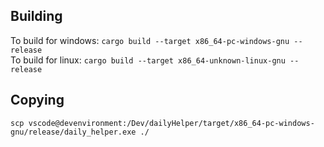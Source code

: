 ## Building
To build for windows: `cargo build --target x86_64-pc-windows-gnu --release`<br/>
To build for linux: `cargo build --target x86_64-unknown-linux-gnu --release`<br/>

## Copying
```
scp vscode@devenvironment:/Dev/dailyHelper/target/x86_64-pc-windows-gnu/release/daily_helper.exe ./
```